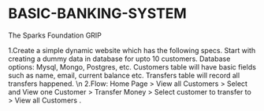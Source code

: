 # BASIC-BANKING-SYSTEM
The Sparks Foundation GRIP

1.Create a simple dynamic website which has the following specs.
Start with creating a dummy data in database for upto 10
customers. Database options: Mysql, Mongo, Postgres, etc.
Customers table will have basic fields such as name, email,
current balance etc. Transfers table will record all transfers
happened.
\n
2.Flow: Home Page > View all Customers > Select and View one
Customer > Transfer Money > Select customer to transfer to >
View all Customers .
